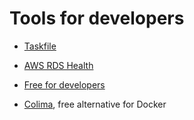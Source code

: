 # Tools for developers

* [Taskfile](https://taskfile.dev/)

* [AWS RDS Health](https://github.com/zalando/rds-health)

* [Free for developers](https://github.com/ripienaar/free-for-dev/blob/master/README.md)

* [Colima](https://github.com/abiosoft/colima), free alternative for Docker